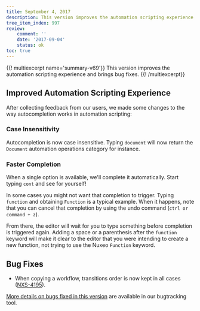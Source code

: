 ```yaml
---
title: September 4, 2017
description: This version improves the automation scripting experience and brings bug fixes.
tree_item_index: 997
review:
    comment: ''
    date: '2017-09-04'
    status: ok
toc: true
---
```


{{! multiexcerpt name='summary-v69'}}
This version improves the automation scripting experience and brings bug fixes.
{{! /multiexcerpt}}

## Improved Automation Scripting Experience

After collecting feedback from our users, we made some changes to the way autocompletion works in automation scripting:

### Case Insensitivity
Autocompletion is now case insensitive. Typing `document` will now return the `Document` automation operations category for instance.

### Faster Completion
When a single option is available, we'll complete it automatically. Start typing `cont` and see for yourself!

In some cases you might not want that completion to trigger. Typing `function` and obtaining `Function` is a typical example. When it happens, note that you can cancel that completion by using the undo command (`ctrl or command + z`).

From there, the editor will wait for you to type something before completion is triggered again. Adding a space or a parenthesis after the `function` keyword will make it clear to the editor that you were intending to create a new function, not trying to use the Nuxeo `Function` keyword.

## Bug Fixes

- When copying a workflow, transitions order is now kept in all cases ([NXS-4195](https://jira.nuxeo.com/browse/NXS-4195)).

[More details on bugs fixed in this version](https://jira.nuxeo.com/issues/?jql=fixVersion%20%3D%20%2269%22%20AND%20project%20%3D%20NXS) are available in our bugtracking tool.

